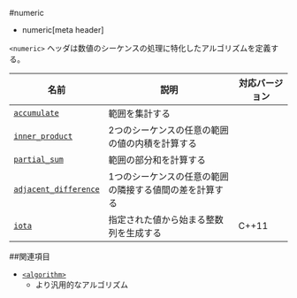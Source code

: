 #numeric
* numeric[meta header]

`<numeric>` ヘッダは数値のシーケンスの処理に特化したアルゴリズムを定義する。


| 名前 | 説明 | 対応バージョン |
|-----------------------------------------------|------------------------------------------------|-------|
| [`accumulate`](numeric/accumulate.md)       | 範囲を集計する | |
| [`inner_product`](numeric/inner_product.md) | 2つのシーケンスの任意の範囲の値の内積を計算する | |
| [`partial_sum`](numeric/partial_sum.md)     | 範囲の部分和を計算する  | |
| [`adjacent_difference`](numeric/adjacent_difference.md) | 1つのシーケンスの任意の範囲の隣接する値間の差を計算する | |
| [`iota`](numeric/iota.md)                   | 指定された値から始まる整数列を生成する | C++11 |


##関連項目
- [`<algorithm>`](/reference/algorithm.md)
    - より汎用的なアルゴリズム

